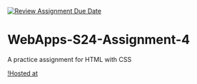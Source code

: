 [![Review Assignment Due Date](https://classroom.github.com/assets/deadline-readme-button-24ddc0f5d75046c5622901739e7c5dd533143b0c8e959d652212380cedb1ea36.svg)](https://classroom.github.com/a/4386q9bN)
# WebApps-S24-Assignment-4
A practice assignment for HTML with CSS

[!Hosted at](https://44-563-web-apps-s24.github.io/44563-webapps-s24-assignment4-S571495/theater.html )
